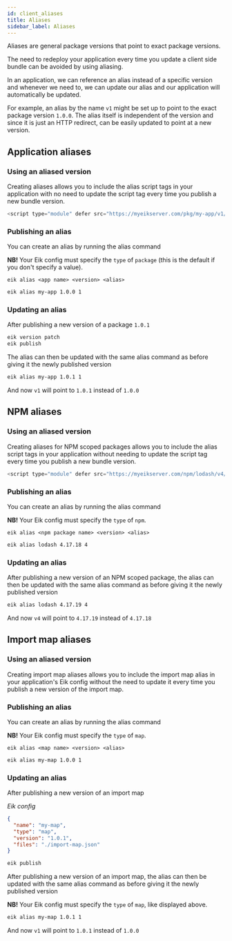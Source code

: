 ```yaml
---
id: client_aliases
title: Aliases
sidebar_label: Aliases
---
```


Aliases are general package versions that point to exact package versions.

The need to redeploy your application every time you update a client side bundle can be avoided by using aliasing.

In an application, we can reference an alias instead of a specific version and whenever we need to, we can update our alias and our application will automatically be updated.

For example, an alias by the name `v1` might be set up to point to the exact package version `1.0.0`. The alias itself is independent of the version and since it is just an HTTP redirect, can be easily updated to point at a new version.

## Application aliases

### Using an aliased version

Creating aliases allows you to include the alias script tags in your application with no need to update the script tag every time you publish a new bundle version.

```js
<script type="module" defer src="https://myeikserver.com/pkg/my-app/v1/index.js">
```

### Publishing an alias

You can create an alias by running the alias command

**NB!** Your Eik config must specify the `type` of `package` (this is the default if you don't specify a value).

```
eik alias <app name> <version> <alias>
```

```sh
eik alias my-app 1.0.0 1
```

### Updating an alias

After publishing a new version of a package `1.0.1`

```sh
eik version patch
eik publish
```

The alias can then be updated with the same alias command as before giving it the newly published version

```sh
eik alias my-app 1.0.1 1
```

And now `v1` will point to `1.0.1` instead of `1.0.0`

## NPM aliases

### Using an aliased version

Creating aliases for NPM scoped packages allows you to include the alias script tags in your application without needing to update the script tag every time you publish a new bundle version.

```js
<script type="module" defer src="https://myeikserver.com/npm/lodash/v4/index.js">
```

### Publishing an alias

You can create an alias by running the alias command

**NB!** Your Eik config must specify the `type` of `npm`.

```
eik alias <npm package name> <version> <alias>
```

```sh
eik alias lodash 4.17.18 4
```

### Updating an alias

After publishing a new version of an NPM scoped package, the alias can then be updated with the same alias command as before giving it the newly published version

```sh
eik alias lodash 4.17.19 4
```

And now `v4` will point to `4.17.19` instead of `4.17.18`

## Import map aliases

### Using an aliased version

Creating import map aliases allows you to include the import map alias in your application's Eik config without the need to update it every time you publish a new version of the import map.

### Publishing an alias

You can create an alias by running the alias command

**NB!** Your Eik config must specify the `type` of `map`.

```
eik alias <map name> <version> <alias>
```

```sh
eik alias my-map 1.0.0 1
```

### Updating an alias

After publishing a new version of an import map

_Eik config_

```json
{
  "name": "my-map",
  "type": "map",
  "version": "1.0.1",
  "files": "./import-map.json"
}
```

```sh
eik publish
```

After publishing a new version of an import map, the alias can then be updated with the same alias command as before giving it the newly published version

**NB!** Your Eik config must specify the `type` of `map`, like displayed above.

```sh
eik alias my-map 1.0.1 1
```

And now `v1` will point to `1.0.1` instead of `1.0.0`
